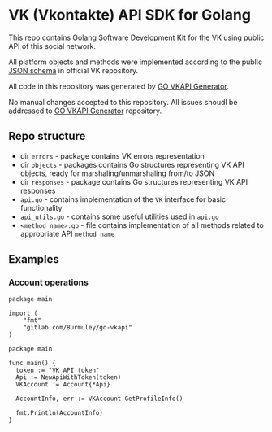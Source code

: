 # VK (Vkontakte) API SDK for Golang

This repo contains [Golang](https://www.golang.org) Software Development Kit for the [VK](https://vk.com/) using public API of this social network. 

All platform objects and methods were implemented according to the public [JSON schema](https://github.com/VKCOM/vk-api-schema/) in official VK repository.

All code in this repository was generated by [GO VKAPI Generator](https://gitlab.com/Burmuley/go-vkapi-gen).

No manual changes accepted to this repository. All issues shoudl be addressed to [GO VKAPI Generator](https://gitlab.com/Burmuley/go-vkapi-gen/issues) repository.

## Repo structure
 * dir `errors` - package contains VK errors representation
 * dir `objects` - packages contains Go structures representing VK API objects, ready for marshaling/unmarshaling from/to JSON
 * dir `responses` - package contains Go structures representing VK API responses
 * `api.go` - contains  implementation of the `VK` interface for basic functionality
 * `api_utils.go` - contains  some useful utilities used in `api.go`
 * `<method name>.go` - file contains implementation of all methods related to appropriate API `method name`

## Examples 

### Account operations
```gotemplate
package main

import (
	"fmt"
	"gitlab.com/Burmuley/go-vkapi"
)

package main

func main() {
  token := "VK API token"
  Api := NewApiWithToken(token)
  VKAccount := Account{*Api}

  AccountInfo, err := VKAccount.GetProfileInfo()

  fmt.Println(AccountInfo)	
}
```
